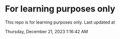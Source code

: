 # For learning purposes only
This repo is for learning purposes only.
Last updated at

Thursday, December 21, 2023 1:16:42 AM

